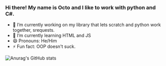 ### Hi there! My name is Octo and I like to work with python and C#.
- 🔭 I’m currently working on my library that lets scratch and python work together, srequests.
- 🌱 I’m currently learning HTML and JS
- 😄 Pronouns: He/Him
- ⚡ Fun fact: OOP doesn't suck.

![Anurag's GitHub stats](https://github-readme-stats.vercel.app/api?username=heyimocto&show_icons=true&theme=tokyonight)
